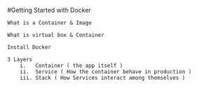 #Getting Started with Docker

    What is a Container & Image 
    
    What is virtual box & Container 
    
    Install Docker 
    
    3 Layers 
        i.   Container ( the app itself )
        ii.  Service ( How the container behave in production )
        iii. Stack ( How Services interact among themselves )
